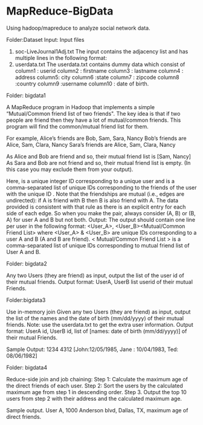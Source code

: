 # MapReduce-BigData

Using hadoop/mapreduce to analyze social network data.

Folder:Dataset
Input:
Input files 
1. soc-LiveJournal1Adj.txt 
The input contains the adjacency list and has multiple lines in the following format:
<User><TAB><Friends>
2. userdata.txt 
The userdata.txt contains dummy data which consist of 
column1 : userid
column2 : firstname
column3 : lastname
column4 : address
column5: city
column6 :state
column7 : zipcode
column8 :country
column9 :username
column10 : date of birth.


Folder: bigdata1

A MapReduce program in Hadoop that implements a simple “Mutual/Common friend list of two friends". The key idea is that if two people are friend then they have a lot of mutual/common friends. This program will find the common/mutual friend list for them.

For example,
Alice’s friends are Bob, Sam, Sara, Nancy
Bob’s friends are Alice, Sam, Clara, Nancy
Sara’s friends are Alice, Sam, Clara, Nancy

As Alice and Bob are friend and so, their mutual friend list is [Sam, Nancy]
As Sara and Bob are not friend and so, their mutual friend list is empty. (In this case you may exclude them from your output).

Here, <User> is a unique integer ID corresponding to a unique user and <Friends> is a comma-separated list of unique IDs corresponding to the friends of the user with the unique ID <User>. Note that the friendships are mutual (i.e., edges are undirected): if A is friend with B then B is also friend with A. The data provided is consistent with that rule as there is an explicit entry for each side of each edge. So when you make the pair, always consider (A, B) or (B, A) for user A and B but not both.
Output: The output should contain one line per user in the following format:
<User_A>, <User_B><TAB><Mutual/Common Friend List>
where <User_A> & <User_B> are unique IDs corresponding to a user A and B (A and B are friend). < Mutual/Common Friend List > is a comma-separated list of unique IDs corresponding to mutual friend list of User A and B.

Folder: bigdata2

Any two Users (they are friend) as input, output the list of the user id of their mutual friends.
Output format:
UserA, UserB list userid of their mutual Friends.

Folder:bigdata3

Use in-memory join 
Given any two Users (they are friend) as input, output the list of the names and the date of birth (mm/dd/yyyy) of their mutual friends.
Note: use the userdata.txt to get the extra user information.
Output format:
UserA id, UserB id, list of [names: date of birth (mm/dd/yyyy)] of their mutual Friends.

Sample Output:
1234     4312       [John:12/05/1985, Jane : 10/04/1983, Ted: 08/06/1982]

Folder: bigdata4

Reduce-side join and job chaining:
Step 1: Calculate the maximum age of the direct friends of each user.
Step 2: Sort the users by the calculated maximum age from step 1 in descending order.
Step 3. Output the top 10 users from step 2 with their address and the calculated maximum age.

Sample output.
User A, 1000 Anderson blvd, Dallas, TX, maximum age of direct friends.



